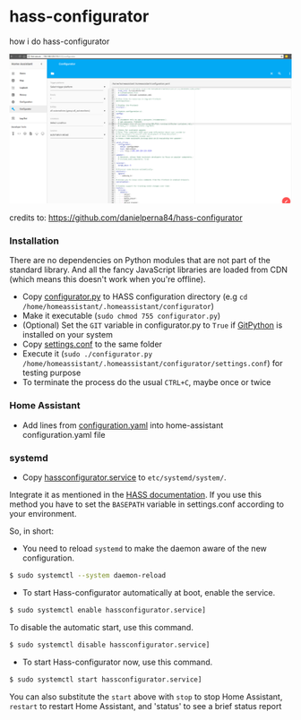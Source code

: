 # hass-configurator
how i do hass-configurator

![Screenshot](imagehassconfigurator.PNG)

credits to: https://github.com/danielperna84/hass-configurator

### Installation
There are no dependencies on Python modules that are not part of the standard library. And all the fancy JavaScript libraries are loaded from CDN (which means this doesn't work when you're offline).  
- Copy [configurator.py](configurator/configurator.py) to HASS configuration directory (e.g `cd /home/homeassistant/.homeassistant/configurator`)
- Make it executable (`sudo chmod 755 configurator.py`)
- (Optional) Set the `GIT` variable in configurator.py to `True` if [GitPython](https://gitpython.readthedocs.io/) is installed on your system
- Copy [settings.conf](hass-configurator/configurator/settings.conf) to the same folder
- Execute it (`sudo ./configurator.py /home/homeassistant/.homeassistant/configurator/settings.conf`) for testing purpose
- To terminate the process do the usual `CTRL+C`, maybe once or twice


### Home Assistant
- Add lines from [configuration.yaml](hass-configurator/configuration.yaml) into home-assistant configuration.yaml file

### systemd
- Copy [hassconfigurator.service](hass-configurator/etc/systemd/system/hassconfigurator.service) to `etc/systemd/system/`.

Integrate it as mentioned in the [HASS documentation](https://home-assistant.io/getting-started/autostart-systemd/). If you use this method you have to set the `BASEPATH` variable in settings.conf according to your environment.

So, in short:
- You need to reload `systemd` to make the daemon aware of the new configuration. 

```bash
$ sudo systemctl --system daemon-reload
```

- To start Hass-configurator automatically at boot, enable the service.

```bash
$ sudo systemctl enable hassconfigurator.service]
```

To disable the automatic start, use this command.

```bash
$ sudo systemctl disable hassconfigurator.service]
```

- To start Hass-configurator now, use this command.
```bash
$ sudo systemctl start hassconfigurator.service]
```

You can also substitute the `start` above with `stop` to stop Home Assistant, `restart` to restart Home Assistant, and 'status' to see a brief status report
